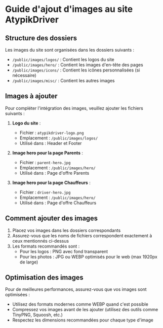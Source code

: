 # Guide d'ajout d'images au site AtypikDriver

## Structure des dossiers

Les images du site sont organisées dans les dossiers suivants :

- `/public/images/logos/` : Contient les logos du site
- `/public/images/hero/` : Contient les images d'en-tête des pages
- `/public/images/icons/` : Contient les icônes personnalisées (si nécessaire)
- `/public/images/misc/` : Contient les autres images

## Images à ajouter

Pour compléter l'intégration des images, veuillez ajouter les fichiers suivants :

1. **Logo du site** :
   - Fichier : `atypikdriver-logo.png`
   - Emplacement : `/public/images/logos/`
   - Utilisé dans : Header et Footer

2. **Image hero pour la page Parents** :
   - Fichier : `parent-hero.jpg`
   - Emplacement : `/public/images/hero/`
   - Utilisé dans : Page d'offre Parents

3. **Image hero pour la page Chauffeurs** :
   - Fichier : `driver-hero.jpg`
   - Emplacement : `/public/images/hero/`
   - Utilisé dans : Page d'offre Chauffeurs

## Comment ajouter des images

1. Placez vos images dans les dossiers correspondants
2. Assurez-vous que les noms de fichiers correspondent exactement à ceux mentionnés ci-dessus
3. Les formats recommandés sont :
   - Pour les logos : PNG avec fond transparent
   - Pour les photos : JPG ou WEBP optimisés pour le web (max 1920px de large)

## Optimisation des images

Pour de meilleures performances, assurez-vous que vos images sont optimisées :
- Utilisez des formats modernes comme WEBP quand c'est possible
- Compressez vos images avant de les ajouter (utilisez des outils comme TinyPNG, Squoosh, etc.)
- Respectez les dimensions recommandées pour chaque type d'image

